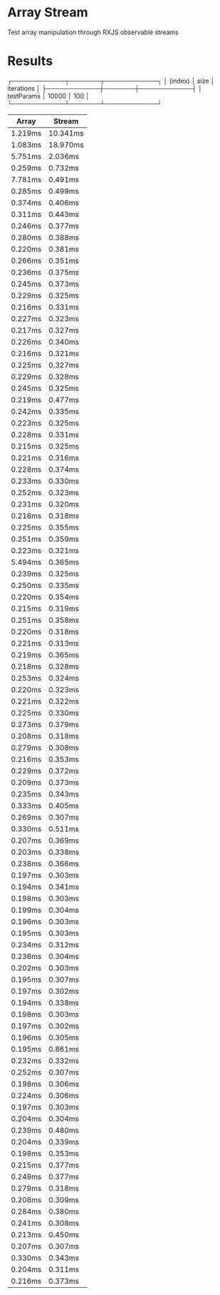 # Array Stream

Test array manipulation through RXJS observable streams

# Results

┌────────────┬───────┬────────────┐
│ (index) │ size │ iterations │
├────────────┼───────┼────────────┤
│ testParams │ 10000 │ 100 │
└────────────┴───────┴────────────┘

| Array   | Stream   |
| ------- | -------- |
| 1.219ms | 10.341ms |
| 1.083ms | 18.970ms |
| 5.751ms | 2.036ms  |
| 0.259ms | 0.732ms  |
| 7.781ms | 0.491ms  |
| 0.285ms | 0.499ms  |
| 0.374ms | 0.406ms  |
| 0.311ms | 0.443ms  |
| 0.246ms | 0.377ms  |
| 0.280ms | 0.388ms  |
| 0.220ms | 0.381ms  |
| 0.266ms | 0.351ms  |
| 0.236ms | 0.375ms  |
| 0.245ms | 0.373ms  |
| 0.229ms | 0.325ms  |
| 0.216ms | 0.331ms  |
| 0.227ms | 0.323ms  |
| 0.217ms | 0.327ms  |
| 0.226ms | 0.340ms  |
| 0.216ms | 0.321ms  |
| 0.225ms | 0.327ms  |
| 0.229ms | 0.328ms  |
| 0.245ms | 0.325ms  |
| 0.219ms | 0.477ms  |
| 0.242ms | 0.335ms  |
| 0.223ms | 0.325ms  |
| 0.228ms | 0.331ms  |
| 0.215ms | 0.325ms  |
| 0.221ms | 0.316ms  |
| 0.228ms | 0.374ms  |
| 0.233ms | 0.330ms  |
| 0.252ms | 0.323ms  |
| 0.231ms | 0.320ms  |
| 0.218ms | 0.318ms  |
| 0.225ms | 0.355ms  |
| 0.251ms | 0.359ms  |
| 0.223ms | 0.321ms  |
| 5.494ms | 0.365ms  |
| 0.239ms | 0.325ms  |
| 0.250ms | 0.335ms  |
| 0.220ms | 0.354ms  |
| 0.215ms | 0.319ms  |
| 0.251ms | 0.358ms  |
| 0.220ms | 0.318ms  |
| 0.221ms | 0.313ms  |
| 0.219ms | 0.365ms  |
| 0.218ms | 0.328ms  |
| 0.253ms | 0.324ms  |
| 0.220ms | 0.323ms  |
| 0.221ms | 0.322ms  |
| 0.225ms | 0.330ms  |
| 0.273ms | 0.379ms  |
| 0.208ms | 0.318ms  |
| 0.279ms | 0.308ms  |
| 0.216ms | 0.353ms  |
| 0.229ms | 0.372ms  |
| 0.209ms | 0.373ms  |
| 0.235ms | 0.343ms  |
| 0.333ms | 0.405ms  |
| 0.269ms | 0.307ms  |
| 0.330ms | 0.511ms  |
| 0.207ms | 0.369ms  |
| 0.203ms | 0.338ms  |
| 0.238ms | 0.366ms  |
| 0.197ms | 0.303ms  |
| 0.194ms | 0.341ms  |
| 0.198ms | 0.303ms  |
| 0.199ms | 0.304ms  |
| 0.196ms | 0.303ms  |
| 0.195ms | 0.303ms  |
| 0.234ms | 0.312ms  |
| 0.236ms | 0.304ms  |
| 0.202ms | 0.303ms  |
| 0.195ms | 0.307ms  |
| 0.197ms | 0.302ms  |
| 0.194ms | 0.338ms  |
| 0.198ms | 0.303ms  |
| 0.197ms | 0.302ms  |
| 0.196ms | 0.305ms  |
| 0.195ms | 0.861ms  |
| 0.232ms | 0.332ms  |
| 0.252ms | 0.307ms  |
| 0.198ms | 0.306ms  |
| 0.224ms | 0.306ms  |
| 0.197ms | 0.303ms  |
| 0.204ms | 0.304ms  |
| 0.239ms | 0.480ms  |
| 0.204ms | 0.339ms  |
| 0.198ms | 0.353ms  |
| 0.215ms | 0.377ms  |
| 0.249ms | 0.377ms  |
| 0.279ms | 0.318ms  |
| 0.208ms | 0.309ms  |
| 0.284ms | 0.380ms  |
| 0.241ms | 0.308ms  |
| 0.213ms | 0.450ms  |
| 0.207ms | 0.307ms  |
| 0.330ms | 0.343ms  |
| 0.204ms | 0.311ms  |
| 0.216ms | 0.373ms  |
